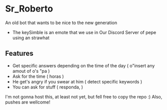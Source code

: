# Sr_Roberto
An old bot that wants to be nice to the new generation
- The keySimble is an emote that we use in Our Discord Server of pepe using an strawhat

## Features
- Get specific answers depending on the time of the day ( o"insert any amout of o's "pa ) 
- Ask for the time ( horas )
- He get's angry if you swear at him ( detect specific keywords )
- You can ask for stuff ( responda, ) 

I'm not gonna host this, at least not yet, but fell free to copy the repo :)
Also, pushes are wellcome!